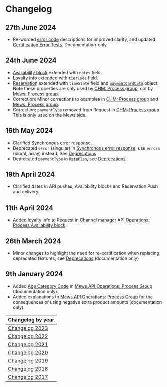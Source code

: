 # Changelog

## 27th June 2024

* Re-worded [error code](../guidelines/responses.md#error-codes) descriptions for improved clarity, and updated [Certification Error Tests](../certification/README.md#error-tests). Documentation-only.

## 24th June 2024

* [Availability block](/channel-manager-operations/availabilityBlock.md#availability-block) extended with `notes` field.
* [Loyalty info](/mews-operations/reservations.md#loyalty-info) extended with `tierCode` field.
* [Reservation](/mews-operations/reservations.md#reservation) extended with `timeState` field and [`paymentCardData`](/mews-operations/reservations.md#payment-card-data) object. Note these properties are only used by [CHM: Process group](/channel-manager-operations/reservations.md#process-group), _not_ by [Mews: Process group](/mews-operations/reservations.md#process-group).
* Correction: Minor corrections to examples in [CHM: Process group](/channel-manager-operations/reservations.md#process-group) and [Mews: Process group](/mews-operations/reservations.md#process-group).
* Correction: `paymentType` removed from Request in [CHM: Process group](/channel-manager-operations/reservations.md#process-group). This is only used on the Mews side.

## 16th May 2024

* Clarified [Synchronous error response](../guidelines/responses.md#synchronous-error-response)
* Deprecated `error` (singular) in [Synchronous error response](../guidelines/responses.md#synchronous-error-response), use `errors` (plural, array) instead. See [Deprecations](../deprecations/README.md)
* Deprecated `paymentType` in [`RatePlan`](../mews-operations/configuration.md#rate-plan), see [Deprecations](../deprecations/README.md).

## 19th April 2024

* Clarified dates in ARI pushes, Availability blocks and Reservation Push and delivery.

## 11th April 2024

* Added loyalty info to Request in [Channel manager API Operations: Process Availability block](../channel-manager-operations/availabilityBlock.md#availability-block).
  
## 26th March 2024

* Minor changes to highlight the need for re-certification when replacing deprecated features, see [Deprecations](../deprecations/README.md) (documentation only)

## 9th January 2024

* Added [Age Category Code](../mews-operations/reservations.md#age-category-code) in [Mews API Operations: Process Group](../mews-operations/reservations.md#process-group) (documentation only).
* Added explanations to [Mews API Operations: Process Group](../mews-operations/reservations.md#process-group) for the consequences of using negative extra product amounts (documentation only).

| Changelog by year |
| :-- |
| [Changelog 2023](changelog2023.md) |
| [Changelog 2022](changelog2022.md) |
| [Changelog 2021](changelog2021.md) |
| [Changelog 2020](changelog2020.md) |
| [Changelog 2019](changelog2019.md) |
| [Changelog 2018](changelog2018.md) |
| [Changelog 2017](changelog2017.md) |
